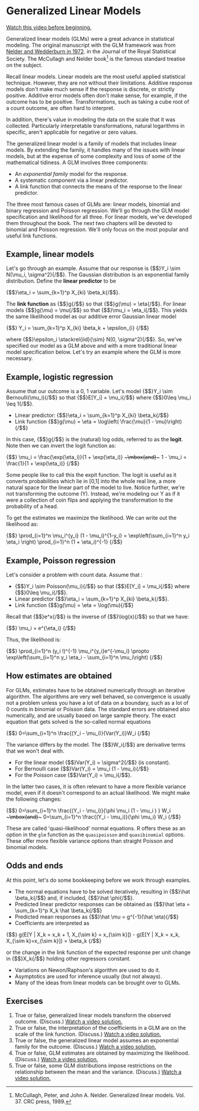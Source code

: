 # Generalized Linear Models

[Watch this video before beginning.](https://youtu.be/xEwM1nzQckY)

Generalized linear models (GLMs) were a great advance in statistical
modeling. The original manuscript with the GLM framework was from
[Nelder and Wedderburn in 1972](http://www.jstor.org/stable/2344614).
in the Journal of the Royal Statistical Society. The McCullagh and
Nelder book[^f1] is the famous standard treatise on the subject.

[^f1]: McCullagh, Peter, and John A. Nelder. Generalized linear models. Vol. 37. CRC press, 1989.

Recall linear models.  Linear models are the most useful applied
statistical technique. However, they are not without their
limitations.  Additive response models don't make much sense if the
response is discrete, or strictly positive.  Additive error models
often don't make sense, for example, if the outcome has to be
positive.  Transformations, such as taking a cube root of a count
outcome, are often hard to interpret.

In addition, there's value in modeling the data on the scale that it
was collected.  Particularly interpretable transformations, natural
logarithms in specific, aren't applicable for negative or zero values.

The generalized linear model is a family of models that includes linear
models. By extending the family, it handles many of the issues with
linear models, but at the expense of some complexity and loss of some
of the mathematical tidiness. A GLM involves three components:

  * An *exponential family* model for the response.
  * A systematic component via a linear predictor.
  * A link function that connects the means of the response to the linear predictor.


The three most famous cases of GLMs are: linear models, binomial and
binary regression and Poisson regression.  We'll go through the GLM
model specification and likelihood for all three. For linear models,
we've developed them throughout the book. The next two chapters will
be devoted to binomial and Poisson regression. We'll only focus on the
most popular and useful link functions.

## Example, linear models
Let's go through an example. Assume that our response is {$$}Y_i \sim
N(\mu_i, \sigma^2){/$$}. The Gaussian distribution is an exponential
family distribution.  Define the **linear predictor** to be

{$$}\eta_i = \sum_{k=1}^p X_{ki} \beta_k{/$$}.

The **link function** as {$$}g{/$$} so that {$$}g(\mu) = \eta{/$$}.
For linear models {$$}g(\mu) = \mu{/$$} so that {$$}\mu_i = \eta_i{/$$}.
This yields the same likelihood model as our additive error Gaussian linear model

{$$}
Y_i = \sum_{k=1}^p X_{ki} \beta_k + \epsilon_{i}
{/$$}

where {$$}\epsilon_i \stackrel{iid}{\sim} N(0, \sigma^2){/$$}. So, we've specified our
model as a GLM above and with a more traditional linear model specification below.
Let's try an example where the GLM is more necessary.


## Example, logistic regression

Assume that our outcome is a 0, 1 variable. Let's model {$$}Y_i \sim Bernoulli(\mu_i){/$$}
so that {$$}E[Y_i] = \mu_i{/$$} where {$$}0\leq \mu_i \leq 1{/$$}.

* Linear predictor: {$$}\eta_i = \sum_{k=1}^p X_{ki} \beta_k{/$$}
* Link function {$$}g(\mu) = \eta = \log\left( \frac{\mu}{1 - \mu}\right){/$$}

In this case, {$$}g{/$$} is the (natural) log odds, referred to as the **logit**.
Note then we can invert the logit function as:

{$$}
\mu_i = \frac{\exp(\eta_i)}{1 + \exp(\eta_i)} ~~~\mbox{and}~~~
1 - \mu_i = \frac{1}{1 + \exp(\eta_i)}
{/$$}

Some people like to call this the expit function. The logit is useful as it
converts probabilities which lie in [0,1] into the whole real line, a more
natural space for the linear part of the model to live.  Notice further,
we're not transforming the outcome (Y). Instead, we're modeling our Y
as if it were a collection of coin flips and applying the transformation
to the probability of a head.

To get the estimates we maximize the likelihood. We can write out the likelihood as:

{$$}
\prod_{i=1}^n \mu_i^{y_i} (1 - \mu_i)^{1-y_i}
= \exp\left(\sum_{i=1}^n y_i \eta_i \right)
\prod_{i=1}^n (1 + \eta_i)^{-1}
{/$$}


## Example, Poisson regression
Let's consider a problem with count data.
Assume that :

* {$$}Y_i \sim Poisson(\mu_i){/$$} so that {$$}E[Y_i] = \mu_i{/$$} where {$$}0\leq \mu_i{/$$}.
* Linear predictor {$$}\eta_i = \sum_{k=1}^p X_{ki} \beta_k{/$$}.
* Link function {$$}g(\mu) = \eta = \log(\mu){/$$}

Recall that {$$}e^x{/$$} is the inverse of {$$}\log(x){/$$} so that we have:

{$$}
\mu_i = e^{\eta_i}
{/$$}

Thus, the likelihood is:

{$$}
\prod_{i=1}^n (y_i !)^{-1} \mu_i^{y_i}e^{-\mu_i}
\propto \exp\left(\sum_{i=1}^n y_i \eta_i - \sum_{i=1}^n \mu_i\right)
{/$$}


## How estimates are obtained

For GLMs, estimates have to be obtained numerically through an iterative algorithm. The
algorithms are very well behaved, so convergence is usually not a problem unless you have
a lot of data on a boundary, such as a lot of 0 counts in binomial or Poisson data.
The standard errors are obtained also numerically, and are usually based on large sample
theory. The exact equation that gets solved is the so-called normal equations

{$$}
0=\sum_{i=1}^n \frac{(Y_i - \mu_i)}{Var(Y_i)}W_i
{/$$}

The variance differs by the model. The {$$}W_i{/$$} are derivative terms that we won't deal with.

* For the linear model {$$}Var(Y_i) = \sigma^2{/$$} (is constant).
* For Bernoulli case {$$}Var(Y_i) = \mu_i (1 - \mu_i){/$$}
* For the Poisson case {$$}Var(Y_i) = \mu_i{/$$}.

In the latter two cases, it is often relevant to have a more flexible variance model, even if it doesn't correspond to an actual likelihood.
We might make the following changes:

{$$}
0=\sum_{i=1}^n \frac{(Y_i - \mu_i)}{\phi \mu_i (1 - \mu_i ) } W_i ~~~\mbox{and}~~~
0=\sum_{i=1}^n \frac{(Y_i - \mu_i)}{\phi \mu_i} W_i
{/$$}

These are called 'quasi-likelihood' normal equations. R offers these as an option in the `glm` function
as the `quasipoisson` and `quasibinomial` options. These offer more flexible variance options than straight
Poisson and binomial models.


## Odds and ends
At this point, let's do some bookkeeping before we work through examples.

* The normal equations have to be solved iteratively, resulting in
{$$}\hat \beta_k{/$$} and, if included, {$$}\hat \phi{/$$}.
* Predicted linear predictor responses can be obtained as {$$}\hat \eta = \sum_{k=1}^p X_k \hat \beta_k{/$$}
* Predicted mean responses as {$$}\hat \mu = g^{-1}(\hat \eta){/$$}
* Coefficients are interpreted as

{$$}
g(E[Y | X_k = x_k + 1, X_{\sim k} = x_{\sim k}]) - g(E[Y | X_k = x_k, X_{\sim k}=x_{\sim k}]) = \beta_k
{/$$}

or the change in the link function of the expected response per unit change in {$$}X_k{/$$} holding other regressors constant.

* Variations on Newon/Raphson's algorithm are used to do it.
* Asymptotics are used for inference usually (but not always).
* Many of the ideas from linear models can be brought over to GLMs.

## Exercises
1. True or false, generalized linear models transform the observed outcome. (Discuss.) [Watch a video solution.](https://www.youtube.com/watch?v=gsfMdAmHxgA&list=PLpl-gQkQivXji7JK1OP1qS7zalwUBPrX0&index=47)
2. True or false, the interpretation of the coefficients in a GLM are on the scale of the link function. (Discuss.) [Watch a video solution.](https://www.youtube.com/watch?v=ewAUYoJYG_0&list=PLpl-gQkQivXji7JK1OP1qS7zalwUBPrX0&index=48)
3. True or false, the generalized linear model assumes an exponential family for the outcome. (Discuss.) [Watch a video solution.](https://www.youtube.com/watch?v=CkZ9wOm0Uvs&list=PLpl-gQkQivXji7JK1OP1qS7zalwUBPrX0&index=49)
4. True or false, GLM estimates are obtained by maximizing the likelihood. (Discuss.) [Watch a video solution.](https://www.youtube.com/watch?v=LckCGsK8oqY&list=PLpl-gQkQivXji7JK1OP1qS7zalwUBPrX0&index=50)
5. True or false, some GLM distributions impose restrictions on the relationship between the mean and the variance. (Discuss.) [Watch a video solution.](https://www.youtube.com/watch?v=oRUJv6ur_cY&list=PLpl-gQkQivXji7JK1OP1qS7zalwUBPrX0&index=51)
